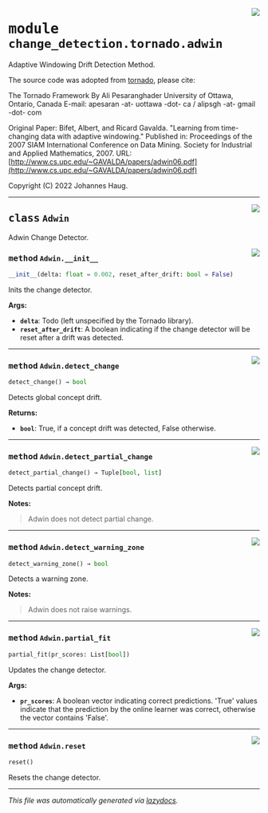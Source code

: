 <!-- markdownlint-disable -->

<a href="https://github.com/haugjo/float/tree/main/float/change_detection/tornado/adwin.py#L0"><img align="right" style="float:right;" src="https://img.shields.io/badge/-source-cccccc?style=flat-square"></a>

# <kbd>module</kbd> `change_detection.tornado.adwin`
Adaptive Windowing Drift Detection Method. 

The source code was adopted from [tornado](https://github.com/alipsgh/tornado), please cite: 

The Tornado Framework By Ali Pesaranghader University of Ottawa, Ontario, Canada E-mail: apesaran -at- uottawa -dot- ca / alipsgh -at- gmail -dot- com

Original Paper: Bifet, Albert, and Ricard Gavalda. "Learning from time-changing data with adaptive windowing." Published in: Proceedings of the 2007 SIAM International Conference on Data Mining. Society for Industrial and Applied Mathematics, 2007. URL: [http://www.cs.upc.edu/~GAVALDA/papers/adwin06.pdf](http://www.cs.upc.edu/~GAVALDA/papers/adwin06.pdf) 

Copyright (C) 2022 Johannes Haug. 



---

<a href="https://github.com/haugjo/float/tree/main/float/change_detection/tornado/adwin.py#L21"><img align="right" style="float:right;" src="https://img.shields.io/badge/-source-cccccc?style=flat-square"></a>

## <kbd>class</kbd> `Adwin`
Adwin Change Detector. 

<a href="https://github.com/haugjo/float/tree/main/float/change_detection/tornado/adwin.py#L23"><img align="right" style="float:right;" src="https://img.shields.io/badge/-source-cccccc?style=flat-square"></a>

### <kbd>method</kbd> `Adwin.__init__`

```python
__init__(delta: float = 0.002, reset_after_drift: bool = False)
```

Inits the change detector. 



**Args:**
 
 - <b>`delta`</b>:  Todo (left unspecified by the Tornado library). 
 - <b>`reset_after_drift`</b>:  A boolean indicating if the change detector will be reset after a drift was detected. 




---

<a href="https://github.com/haugjo/float/tree/main/float/change_detection/tornado/adwin.py#L51"><img align="right" style="float:right;" src="https://img.shields.io/badge/-source-cccccc?style=flat-square"></a>

### <kbd>method</kbd> `Adwin.detect_change`

```python
detect_change() → bool
```

Detects global concept drift. 



**Returns:**
 
 - <b>`bool`</b>:  True, if a concept drift was detected, False otherwise. 

---

<a href="https://github.com/haugjo/float/tree/main/float/change_detection/tornado/adwin.py#L59"><img align="right" style="float:right;" src="https://img.shields.io/badge/-source-cccccc?style=flat-square"></a>

### <kbd>method</kbd> `Adwin.detect_partial_change`

```python
detect_partial_change() → Tuple[bool, list]
```

Detects partial concept drift. 



**Notes:**

> Adwin does not detect partial change. 

---

<a href="https://github.com/haugjo/float/tree/main/float/change_detection/tornado/adwin.py#L67"><img align="right" style="float:right;" src="https://img.shields.io/badge/-source-cccccc?style=flat-square"></a>

### <kbd>method</kbd> `Adwin.detect_warning_zone`

```python
detect_warning_zone() → bool
```

Detects a warning zone. 



**Notes:**

> Adwin does not raise warnings. 

---

<a href="https://github.com/haugjo/float/tree/main/float/change_detection/tornado/adwin.py#L40"><img align="right" style="float:right;" src="https://img.shields.io/badge/-source-cccccc?style=flat-square"></a>

### <kbd>method</kbd> `Adwin.partial_fit`

```python
partial_fit(pr_scores: List[bool])
```

Updates the change detector. 



**Args:**

- <b>`pr_scores`</b>: A boolean vector indicating correct predictions. 'True' values indicate that the prediction by the  online learner was correct, otherwise the vector contains 'False'.

---

<a href="https://github.com/haugjo/float/tree/main/float/change_detection/tornado/adwin.py#L36"><img align="right" style="float:right;" src="https://img.shields.io/badge/-source-cccccc?style=flat-square"></a>

### <kbd>method</kbd> `Adwin.reset`

```python
reset()
```

Resets the change detector. 




---

_This file was automatically generated via [lazydocs](https://github.com/ml-tooling/lazydocs)._
